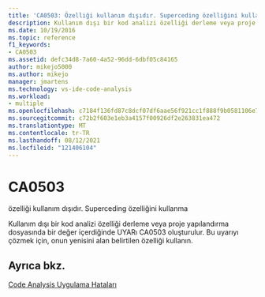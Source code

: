 ```yaml
---
title: 'CA0503: Özelliği kullanım dışıdır. Superceding özelliğini kullanma'
description: Kullanım dışı bir kod analizi özelliği derleme veya proje yapılandırma dosyasında bir değer içerdiğinde oluşturulur.
ms.date: 10/19/2016
ms.topic: reference
f1_keywords:
- CA0503
ms.assetid: defc34d8-7a60-4a52-96dd-6dbf05c84165
author: mikejo5000
ms.author: mikejo
manager: jmartens
ms.technology: vs-ide-code-analysis
ms.workload:
- multiple
ms.openlocfilehash: c7184f136fd87c8dcf07df6aae56f921cc1f888f9b0581106e74a611371a3611
ms.sourcegitcommit: c72b2f603e1eb3a4157f00926df2e263831ea472
ms.translationtype: MT
ms.contentlocale: tr-TR
ms.lasthandoff: 08/12/2021
ms.locfileid: "121406104"
---
```

# <a name="ca0503"></a>CA0503

özelliği kullanım dışıdır. Superceding özelliğini kullanma

Kullanım dışı bir kod analizi özelliği derleme veya proje yapılandırma dosyasında bir değer içerdiğinde UYARı CA0503 oluşturulur. Bu uyarıyı çözmek için, onun yenisini alan belirtilen özelliği kullanın.

## <a name="see-also"></a>Ayrıca bkz.
[Code Analysis Uygulama Hataları](../code-quality/code-analysis-application-errors.md)

